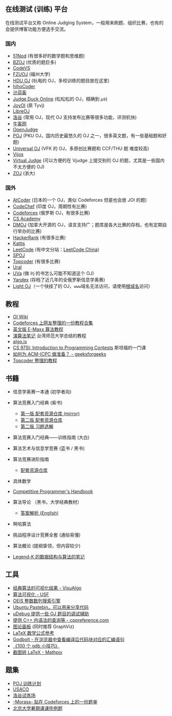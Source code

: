 ## 在线测试 (训练) 平台

在线测试平台又称 Online Judging System，一般用来刷题、组织比赛，也有的会提供博客功能方便选手交流。

### 国内

-   [51Nod](https://www.51nod.com/) (有很多好的数学题和思维题)
-   [BZOJ](https://www.lydsy.com/JudgeOnline/) (优质的题巨多)
-   [CodeVS](http://www.codevs.cn/)
-   [FZUOJ](http://acm.fzu.edu.cn/) (福州大学)
-   [HDU OJ](http://acm.hdu.edu.cn/) (杭电的 OJ，多校训练的题目放在这里)
-   [hihoCoder](https://hihocoder.com/)
-   [计蒜客](https://www.jisuanke.com/)
-   [Judge Duck Online](https://duck.ac/) (松松松的 OJ，精确到 $\mu s$)
-   [JoyOI](http://www.joyoi.cn/) (原 Tyvj)
-   [LibreOJ](https://loj.ac/)
-   [洛谷](http://www.luogu.org/) (常用 OJ，现代 OJ 支持发布比赛等很多功能，评测机快)
-   [牛客网](https://www.nowcoder.com/)
-   [OpenJudge](http://openjudge.cn/)
-   [POJ](http://poj.org/) (PKU OJ，国内历史最悠久的 OJ 之一，很多英文题，有一些基础题和好题)
-   [Universal OJ](http://uoj.ac/) (VFK 的 OJ，多原创比赛题和 CCF/THU 题 难度较高)
-   [Vijos](https://vijos.org/)
-   [Virtual Judge](https://vjudge.net/) (可以方便的在 Vjudge 上提交别的 OJ 的题，尤其是一些国内不太方便的 OJ)
-   [ZOJ](http://acm.zju.edu.cn/onlinejudge/) (浙大)

### 国外

-   [AtCoder](https://atcoder.jp/) (日本的一个 OJ，类似 Codeforces 但是也会放 JOI 的题)
-   [CodeChef](https://codechef.com/) (印度 OJ，周期性有比赛)
-   [Codeforces](https://codeforces.com/) (俄罗斯 OJ，有很多比赛)
-   [CS Academy](https://csacademy.com/)
-   [DMOJ](https://dmoj.ca/) (加拿大开源的 OJ，语言支持广；题库是各大比赛的存档，也有定期自行举办的比赛)
-   [HackerRank](https://www.hackerrank.com/) (有很多比赛)
-   [Kattis](https://open.kattis.com/)
-   [LeetCode](https://leetcode.com/) (有中文分站：[LeetCode China](https://leetcode-cn.com/))
-   [SPOJ](http://www.spoj.com)
-   [Topcoder](https://www.topcoder.com/) (有很多比赛)
-   [Ural](http://acm.timus.ru/)
-   [UVa](https://uva.onlinejudge.org/) (做 lrj 的书怎么可能不知道这个 OJ)
-   [Yandex](https://contest.yandex.ru/) (存档了近几年的全俄罗斯信息学奥赛)
-   [Light OJ](http://lightoj.com)（一个快挂了的 OJ，`www`域名无法访问，请使用[根域名](http://lightoj.com)访问）

## 教程

-   [OI Wiki](https://oi-wiki.org)
-   [Codeforces 上网友整理的一份教程合集](http://codeforces.com/blog/entry/57282)
-   [英文版 E-Maxx 算法教程](https://cp-algorithms.com/)
-   [演算法笔记](http://www.csie.ntnu.edu.tw/~u91029/) 台湾师范大学总结的教程
-   [algo.is](https://algo.is/t-414-aflv-competitive-programming-course-2016/)
-   [CS 97SI: Introduction to Programming Contests](http://web.stanford.edu/class/cs97si/) 斯坦福的一门课
-   [如何为 ACM-ICPC 做准备？ - geeksforgeeks](https://www.geeksforgeeks.org/how-to-prepare-for-acm-icpc/)
-   [Topcoder 整理的教程](https://www.topcoder.com/community/competitive-programming/tutorials/)

## 书籍

-   信息学奥赛一本通 (初学者向)
-   算法竞赛入门经典 (紫书)
    -   [第一版 配套资源仓库 (mirror)](https://github.com/sukhoeing/aoapc-book/)
    -   [第二版 配套资源仓库](https://github.com/aoapc-book/aoapc-bac2nd)
    -   [第二版 习题选解](https://github.com/sukhoeing/aoapc-bac2nd-keys)
-   算法竞赛入门经典——训练指南 (大白)
-   算法艺术与信息学竞赛 (蓝书 / 黑书)
-   算法竞赛进阶指南
    -   [配套资源仓库](https://github.com/lydrainbowcat/tedukuri)
-   具体数学
-   [Competitive Programmer's Handbook](https://cses.fi/book/index.html)
-   算法导论 （黑书，大学经典教材）
    -   [答案解析 (English)](https://github.com/walkccc/CLRS)
-   啊哈算法
-   挑战程序设计竞赛全套 (通俗易懂)
-   算法概论 (提纲挚领，但内容较少)

-   [Legend-K 的数据结构与算法的笔记](http://www.legend-k.com/Algorithm/Algorithm.pdf)

## 工具

-   [经典算法的可视化结果 - VisuAlgo](https://visualgo.net/en)
-   [算法可视化 - USF](https://www.cs.usfca.edu/~galles/visualization/)
-   [OEIS 整数数列搜索引擎](https://oeis.org)
-   [Ubuntu Pastebin，可以用来分享代码](https://paste.ubuntu.com)
-   [uDebug 提供一些 OJ 题目的调试辅助](https://www.udebug.com)
-   [提供 C++ 内语法的查询等 - cppreference.com](https://zh.cppreference.com/w/)
-   [图论画板](https://csacademy.com/app/graph_editor/) (同时推荐 GraphViz)
-   [LaTeX 数学公式参考](http://www.mohu.org/info/symbols/symbols.htm)
-   [Godbolt - 在浏览器中查看编译后代码块对应的汇编语句](https://godbolt.org/)
-   [《100 个 gdb 小技巧》](https://github.com/hellogcc/100-gdb-tips)
-   [截图转 LaTeX - Mathpix](https://mathpix.com/)

## 题集

-   [POJ 训练计划](http://blog.csdn.net/skywalkert/article/details/46594541)
-   [USACO](http://train.usaco.org/usacogate)
-   [洛谷试炼场](https://www.luogu.org/training/mainpage)
-   [-Morass- 贴在 Codeforces 上的一份题单](https://codeforces.com/blog/entry/55274)
-   [北京大学暑期课课件例题](https://vjudge.net/article/446)
